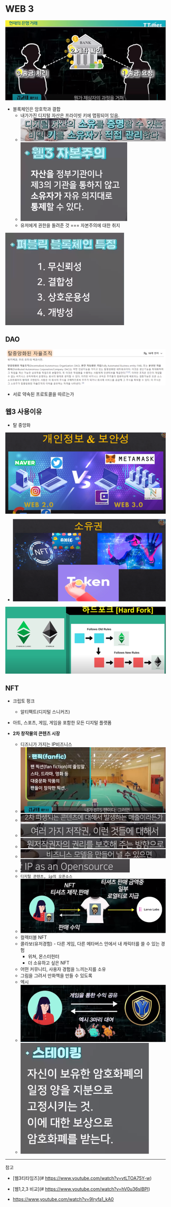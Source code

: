 # WEB 3

![image-20220823172616731](images/image-20220823172616731.png)

- 블록체인은 암호학과 결합
  - 내가가진 디지털 자산은 프라이빗 키에 맵핑되어 있음.
  - ![image-20220823172741917](images/image-20220823172741917.png) 
  - ![image-20220823172759638](images/image-20220823172759638.png) 
  - 유저에게 권한을 돌려준 것 === 자본주의에 대한 취지

![image-20220823173118554](images/image-20220823173118554.png) 



## DAO

![image-20220823185949439](images/image-20220823185949439.png) 

- 서로 약속된 프로토콜을 따르는가



## 웹3 사용이유

- 탈 중앙화

![image-20220823185426292](images/image-20220823185426292.png)

* ![image-20220823185535327](images/image-20220823185535327.png)

![image-20220823190555702](images/image-20220823190555702.png) 

## NFT

- 크립토 펑크
  - 알티팩트(디지털 스니커즈)
  
- 아트, 스포츠, 게임, 게임을 포함한 모든 디지털 플랫폼

- **2차 창작물의 콘텐츠 시장**
  - 디즈니가 가지는 IP비즈니스
  - ![image-20220823191616738](images/image-20220823191616738.png) 
  - ![image-20220823191759379](images/image-20220823191759379.png) 
  - ![image-20220823191807338](images/image-20220823191807338.png) 
  - ![image-20220823191816017](images/image-20220823191816017.png) 
  - ![image-20220823191841808](images/image-20220823191841808.png) 
  - ![image-20220823192002331](images/image-20220823192002331.png) 
  - `디지털 콘텐츠, ip의 오픈소스`
  - ![image-20220823192047752](images/image-20220823192047752.png) 
  - 컬렉터블 NFT
  - 콜라보(유저경험) - 다른 게임, 다른 메타버스 안에서 내 캐릭터를 쓸 수 있는 경험
    - 위쳐, 몬스터헌터
    - 더 소유하고 싶은 NFT
  - 어떤 커뮤니티, 사용자 경험을 느끼는지를 소유
  - 그림을 그려서 만화책을 만들 수 있도록
  - 엑시
  - ![image-20220823192731328](images/image-20220823192731328.png)
  -   ![image-20220823192931569](images/image-20220823192931569.png) 
  
  

---

참고

- [웹3티타임즈](# https://www.youtube.com/watch?v=vtLTOA75Y-w)

- [웹1,2,3 비교](# https://www.youtube.com/watch?v=hV0u36sIBPI)
- https://www.youtube.com/watch?v=9lryfa1_kA0